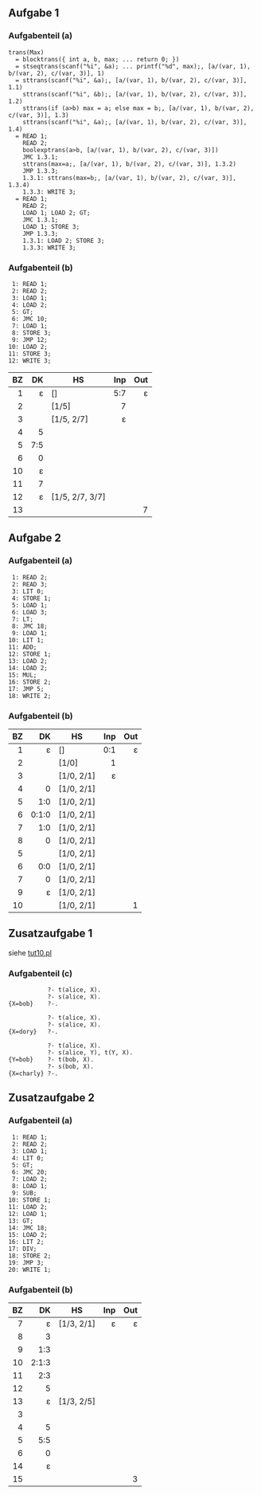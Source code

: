 ## Aufgabe 1
### Aufgabenteil (a)

```
trans(Max)
  = blocktrans({ int a, b, max; ... return 0; })
  = stseqtrans(scanf("%i", &a); ... printf("%d", max);, [a/(var, 1), b/(var, 2), c/(var, 3)], 1)
  = sttrans(scanf("%i", &a);, [a/(var, 1), b/(var, 2), c/(var, 3)], 1.1)
    sttrans(scanf("%i", &b);, [a/(var, 1), b/(var, 2), c/(var, 3)], 1.2)
    sttrans(if (a>b) max = a; else max = b;, [a/(var, 1), b/(var, 2), c/(var, 3)], 1.3)
    sttrans(scanf("%i", &a);, [a/(var, 1), b/(var, 2), c/(var, 3)], 1.4)
  = READ 1;
    READ 2;
    boolexptrans(a>b, [a/(var, 1), b/(var, 2), c/(var, 3)])
    JMC 1.3.1;
    sttrans(max=a;, [a/(var, 1), b/(var, 2), c/(var, 3)], 1.3.2)
    JMP 1.3.3;
    1.3.1: sttrans(max=b;, [a/(var, 1), b/(var, 2), c/(var, 3)], 1.3.4)
    1.3.3: WRITE 3;
  = READ 1;
    READ 2;
    LOAD 1; LOAD 2; GT;
    JMC 1.3.1;
    LOAD 1; STORE 3;
    JMP 1.3.3;
    1.3.1: LOAD 2; STORE 3;
    1.3.3: WRITE 3;
```

### Aufgabenteil (b)

```
 1: READ 1;
 2: READ 2;
 3: LOAD 1;
 4: LOAD 2;
 5: GT;
 6: JMC 10;
 7: LOAD 1;
 8: STORE 3;
 9: JMP 12;
10: LOAD 2;
11: STORE 3;
12: WRITE 3;
```

BZ |    DK | HS              | Inp | Out
--:|------:|-----------------|----:|----:
 1 |     ε | []              | 5:7 | ε
 2 |       | [1/5]           | 7   |
 3 |       | [1/5, 2/7]      | ε   |
 4 |     5 |                 |     |
 5 |   7:5 |                 |     |
 6 |     0 |                 |     |
10 |     ε |                 |     |
11 |     7 |                 |     |
12 |     ε | [1/5, 2/7, 3/7] |     |
13 |       |                 |     | 7


## Aufgabe 2
### Aufgabenteil (a)

```
 1: READ 2;
 2: READ 3;
 3: LIT 0;
 4: STORE 1;
 5: LOAD 1;
 6: LOAD 3;
 7: LT;
 8: JMC 18;
 9: LOAD 1;
10: LIT 1;
11: ADD;
12: STORE 1;
13: LOAD 2;
14: LOAD 2;
15: MUL;
16: STORE 2;
17: JMP 5;
18: WRITE 2;
```

### Aufgabenteil (b)

BZ |    DK | HS         | Inp | Out
--:|------:|------------|----:|----:
 1 |     ε | []         | 0:1 | ε
 2 |       | [1/0]      | 1   |
 3 |       | [1/0, 2/1] | ε   |
 4 |     0 | [1/0, 2/1] |     |
 5 |   1:0 | [1/0, 2/1] |     |
 6 | 0:1:0 | [1/0, 2/1] |     |
 7 |   1:0 | [1/0, 2/1] |     |
 8 |     0 | [1/0, 2/1] |     |
 5 |       | [1/0, 2/1] |     |
 6 |   0:0 | [1/0, 2/1] |     |
 7 |     0 | [1/0, 2/1] |     |
 9 |     ε | [1/0, 2/1] |     |
10 |       | [1/0, 2/1] |     | 1

## Zusatzaufgabe 1

siehe [tut10.pl](./tut10.pl)

### Aufgabenteil (c)

```
           ?- t(alice, X).
           ?- s(alice, X).
{X=bob}    ?-.

           ?- t(alice, X).
           ?- s(alice, X).
{X=dory}   ?-.

           ?- t(alice, X).
           ?- s(alice, Y), t(Y, X).
{Y=bob}    ?- t(bob, X).
           ?- s(bob, X).
{X=charly} ?-.
```


## Zusatzaufgabe 2
### Aufgabenteil (a)

```
 1: READ 1;
 2: READ 2;
 3: LOAD 1;
 4: LIT 0;
 5: GT;
 6: JMC 20;
 7: LOAD 2;
 8: LOAD 1;
 9: SUB;
10: STORE 1;
11: LOAD 2;
12: LOAD 1;
13: GT;
14: JMC 18;
15: LOAD 2;
16: LIT 2;
17: DIV;
18: STORE 2;
19: JMP 3;
20: WRITE 1;
```

### Aufgabenteil (b)

BZ |    DK | HS         | Inp | Out
--:|------:|------------|----:|----:
 7 |     ε | [1/3, 2/1] |   ε | ε
 8 |     3 |            |     |
 9 |   1:3 |            |     |
10 | 2:1:3 |            |     |
11 |   2:3 |            |     |
12 |     5 |            |     |
13 |     ε | [1/3, 2/5] |     |
 3 |       |            |     |
 4 |     5 |            |     |
 5 |   5:5 |            |     |
 6 |     0 |            |     |
14 |     ε |            |     |
15 |       |            |     | 3